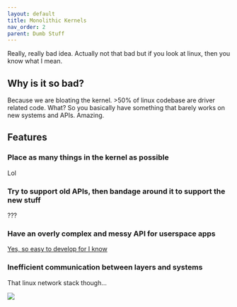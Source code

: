 ```yaml
---
layout: default
title: Monolithic Kernels
nav_order: 2
parent: Dumb Stuff
---
```


Really, really bad idea. Actually not that bad but if you look at linux, then you know what I mean.

## Why is it so bad?

Because we are bloating the kernel. >50% of linux codebase are driver related code. What?
So you basically have something that barely works on new systems and APIs. Amazing.

## Features

### Place as many things in the kernel as possible

Lol

### Try to support old APIs, then bandage around it to support the new stuff

???

### Have an overly complex and messy API for userspace apps

[Yes, so easy to develop for I know](https://www.kernel.org/doc/htmldocs/kernel-api/)

### Inefficient communication between layers and systems

That linux network stack though...

![](https://web.archive.org/web/20170905131225if_/https://wiki.linuxfoundation.org/images/1/1c/Network_data_flow_through_kernel.png)
